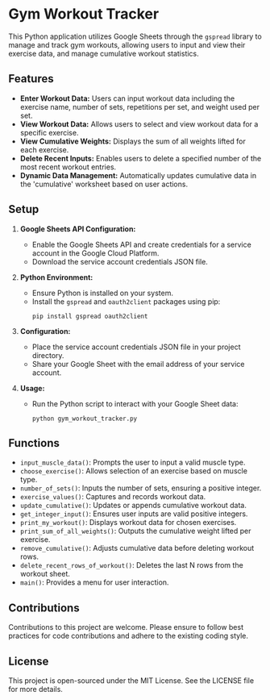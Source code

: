 # Gym Workout Tracker

This Python application utilizes Google Sheets through the `gspread` library to manage and track gym workouts, allowing users to input and view their exercise data, and manage cumulative workout statistics.

## Features

- **Enter Workout Data:** Users can input workout data including the exercise name, number of sets, repetitions per set, and weight used per set.
- **View Workout Data:** Allows users to select and view workout data for a specific exercise.
- **View Cumulative Weights:** Displays the sum of all weights lifted for each exercise.
- **Delete Recent Inputs:** Enables users to delete a specified number of the most recent workout entries.
- **Dynamic Data Management:** Automatically updates cumulative data in the 'cumulative' worksheet based on user actions.

## Setup

1. **Google Sheets API Configuration:**
   - Enable the Google Sheets API and create credentials for a service account in the Google Cloud Platform.
   - Download the service account credentials JSON file.

2. **Python Environment:**
   - Ensure Python is installed on your system.
   - Install the `gspread` and `oauth2client` packages using pip:
     ```
     pip install gspread oauth2client
     ```

3. **Configuration:**
   - Place the service account credentials JSON file in your project directory.
   - Share your Google Sheet with the email address of your service account.

4. **Usage:**
   - Run the Python script to interact with your Google Sheet data:
     ```
     python gym_workout_tracker.py
     ```

## Functions

- `input_muscle_data()`: Prompts the user to input a valid muscle type.
- `choose_exercise()`: Allows selection of an exercise based on muscle type.
- `number_of_sets()`: Inputs the number of sets, ensuring a positive integer.
- `exercise_values()`: Captures and records workout data.
- `update_cumulative()`: Updates or appends cumulative workout data.
- `get_integer_input()`: Ensures user inputs are valid positive integers.
- `print_my_workout()`: Displays workout data for chosen exercises.
- `print_sum_of_all_weights()`: Outputs the cumulative weight lifted per exercise.
- `remove_cumulative()`: Adjusts cumulative data before deleting workout rows.
- `delete_recent_rows_of_workout()`: Deletes the last N rows from the workout sheet.
- `main()`: Provides a menu for user interaction.

## Contributions

Contributions to this project are welcome. Please ensure to follow best practices for code contributions and adhere to the existing coding style.

## License

This project is open-sourced under the MIT License. See the LICENSE file for more details.
